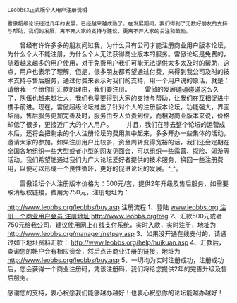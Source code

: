     LeobbsX正式版个人用户注册说明

    雷傲超级论坛经过几年的发展，已经越来越成熟了，在发展期间，我们得到了无数好朋友的支持与帮助，我们的发展，离不开大家的支持与建议，更离不开大家的关注和鼓励。
　　曾经有许许多多的朋友问过我，为什么只有公司才能注册商业用户版本论坛，为什么个人不能注册，为什么个人无法获得商业版本的服务。雷傲论坛是免费的，随着越来越多的用户使用，对于免费用户我们可能无法提供太多太及时的帮助，这点，用户也表示了理解，但是，很多朋友都希望通过付费，来得到我公司及时的技术支持与售后服务，通过付费来表示对我们的支持，用一个用户说的原话，就是：请给我一个给你们汇款的理由，我们要注册。
　　雷傲的发展磕磕碰碰这么久了，队伍也越来越壮大，我们也需要得到大家的支持与帮助，让我们在互相促进中携手前进。现在，雷傲超级论坛推出了针对个人的注册版本论坛，功能强大，界面华丽，售后服务更加完善及时，服务由专人负责到位，而相对商业版本来说，价格却低了很多，更接近广大的个人用户。
　　并且，我们在除去整个论坛的运营成本后，还将会把剩余的个人注册论坛的费用集中起来，多多开办一些集体的活动，邀请大家的参加。如果注册用户比较多，资金周转变得宽裕的话，我们还会定期在全国各地组织一些大型或者小型的网友见面会，可以组织一些露营、探险、郊游等活动。我们希望能通过我们为广大论坛爱好者提供的技术服务，换回一些注册费用，以便可以形成一个良性循环，更好的促进论坛的发展。^_^。

　　雷傲论坛个人注册版本价格为：500元/套，提供2年升级及售后服务，如需要取消版权链接，费用为750元，注册地址为：

http://www.leobbs.org/leobbs/buy.asp
注册流程
1、登陆 www.leobbs.org,注册一个商业用户会员,注册地址 http://www.leobbs.org/reg
2、汇款500元或者750元给我公司，建议使用网上在线支付系统，实时入款，实时注册，地址为
http://www.leobbs.org/manager/netpay.asp
3、如果没开通在线支付的，请通过如下地址资料汇款：
 http://www.leobbs.org/help/huikuan.asp
4、汇款后，查询您的帐户会有相应资金，然后点击商业注册的链接，地址为
 http://www.leobbs.org/leobbs/buy.asp
5、一切均为实时注册成功，注册成功后，您会获得一个商业注册码，凭该注册码，我们将给您提供2年的完善升级及售后服务。

感谢您的支持，衷心祝愿我们能够越办越好！也衷心祝愿你的论坛能越办越好！

